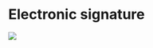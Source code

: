 # Electronic signature
  <img src="https://firebasestorage.googleapis.com/v0/b/hinh-6eaf7.appspot.com/o/Electronic%20signature%20(2).png?alt=media&token=40d4c72d-5c34-44d9-9085-48cda0ae2998">

